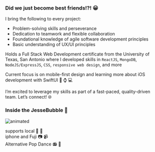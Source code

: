 ### Did we just become best friends!?! 😀

I bring the following to every project:
- Problem-solving skills and perseverance
- Dedication to teamwork and flexible collaboration
- Foundational knowledge of agile software development principles
- Basic understanding of UX/UI principles

Holds a Full Stack Web Development certificate from the University of Texas, San Antonio where I developed skills in `ReactJS`, `MongoDB`, `NodeJS/ExpressJS`, `CSS`, `responsive web design`, and more

Current focus is on mobile-first design and learning more about iOS development with SwiftUI 📱 ⌚ 💻

I’m excited to leverage my skills as part of a fast-paced, quality-driven team. Let’s connect! 🌐

### Inside the JesseBubble 👀
![animated](https://user-images.githubusercontent.com/92760924/157807043-ebd4bb39-d914-4178-b2b8-803694e868b2.GIF)

supports local 🍺 🥃 <br>
iphone and Fuji 📷 📹 <br>
Alternative Pop Dance 📻 🎵 <br>

<!--
**jessebubble/jessebubble** is a ✨ _special_ ✨ repository because its `README.md` (this file) appears on your GitHub profile.

Here are some ideas to get you started:

- 🔭 I’m currently working on ...
- 🌱 I’m currently learning ...
- 👯 I’m looking to collaborate on ...
- 🤔 I’m looking for help with ...
- 💬 Ask me about ...
- 📫 How to reach me: ...
- 😄 Pronouns: ...
- ⚡ Fun fact: ...
-->
